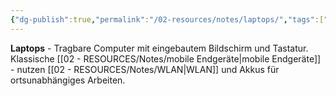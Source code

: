 ```yaml
---
{"dg-publish":true,"permalink":"/02-resources/notes/laptops/","tags":["informatik/hardware/mobil","computer/typ"],"noteIcon":"","updated":"2025-09-10T17:00:11.000+02:00"}
---
```



**Laptops** - Tragbare Computer mit eingebautem Bildschirm und Tastatur.
Klassische [[02 - RESOURCES/Notes/mobile Endgeräte\|mobile Endgeräte]] - nutzen [[02 - RESOURCES/Notes/WLAN\|WLAN]] und Akkus für ortsunabhängiges Arbeiten.